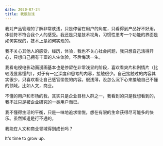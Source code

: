 ```yaml
---
date: 2020-07-24
title: 我很肤浅
---
```

我对产品管理的了解非常肤浅，只是停留在用户的角度，只看得到产品好不好用，体验符不符合我个人的感受。我还是只是技术视角，习惯性思考一个功能的界面是如何实现的，技术上是如何实现的。

我不关心其他人的感受，经历，体验，我也不关心社会问题，我只想自己活得开心，只想自己拥有丰富的人生体验，不后悔活一生。

我看电视电影动画漫画基本也是停留在非常浅显的阶段，喜欢看爽片和剧情片（比较浅显易懂的），对于有一定深度和思考的内容，接触很少。自己接触过的内容其实很少，只喜欢看让自己感官愉悦的内容。很浅薄，没怎么沉下心来接触自己不懂的领域，比如人文，商业。

不懂的用户和市场的我，其实只是企业目标人群之一，我看到的只是我想看到的，我不过只是被企业研究的一类用户而已。

我不懂得生活的平衡，只是一味地追求愉悦，想在有限的生命获得尽可能多的快乐。虽然知道是行不通的。

我能在人文和商业领域得到成长吗？

It's time to grow up.
